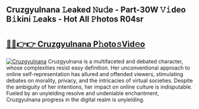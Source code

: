 ## Cruzgyulnana 𝙻eaked 𝙽u𝚍e - Part-30W 𝚅𝚒deo B𝚒kini 𝙻eaks - Hot All 𝙿hotos R04sr

# <h2><a href="http://ld1cjul.urlbe.top/?page=Cruzgyulnana">🔗🔗👉👉 Cruzgyulnana P𝚑oto𝚜Vid𝚎o</a></h2>

[![Cruzgyulnana](https://i.imgur.com/eBuTRDB.gif)](http://ld1cjul.urlbe.top/?page=Cruzgyulnana)
Cruzgyulnana is a multifaceted and debated character, whose complexities resist easy definition. Her unconventional approach to online self-representation has allured and offended viewers, stimulating debates on morality, privacy, and the intricacies of virtual societies. Despite the ambiguity of her intentions, her impact on online culture is indisputable. Fueled by an unyielding resolve and undeniable enchantment, Cruzgyulnana progress in the digital realm is unyielding.
